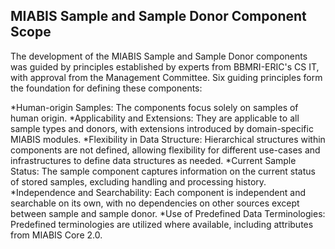 ## MIABIS Sample and Sample Donor Component Scope
The development of the MIABIS Sample and Sample Donor components was guided by principles established by experts from BBMRI-ERIC's CS IT, with approval from the Management Committee. Six guiding principles form the foundation for defining these components:

*Human-origin Samples: The components focus solely on samples of human origin.
*Applicability and Extensions: They are applicable to all sample types and donors, with extensions introduced by domain-specific MIABIS modules.
*Flexibility in Data Structure: Hierarchical structures within components are not defined, allowing flexibility for different use-cases and infrastructures to define data structures as needed.
*Current Sample Status: The sample component captures information on the current status of stored samples, excluding handling and processing history.
*Independence and Searchability: Each component is independent and searchable on its own, with no dependencies on other sources except between sample and sample donor.
*Use of Predefined Data Terminologies: Predefined terminologies are utilized where available, including attributes from MIABIS Core 2.0.
